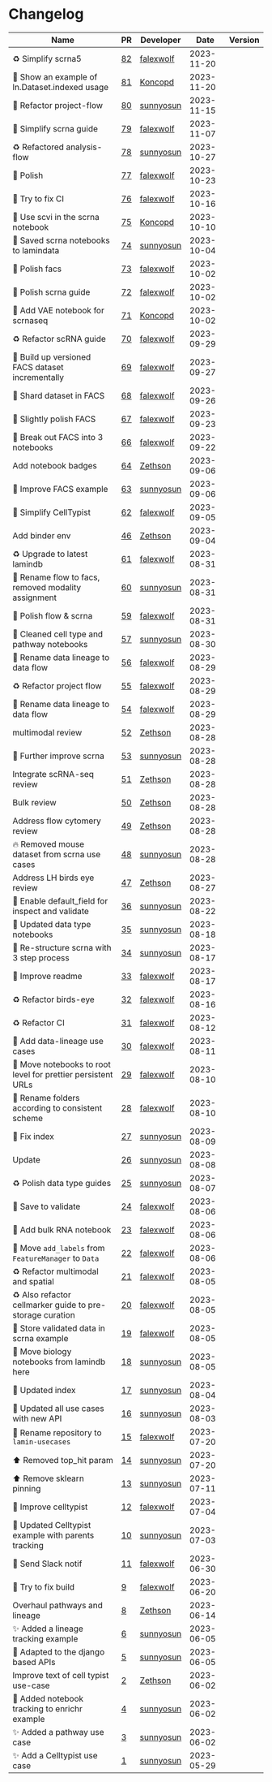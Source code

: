 # Changelog

<!-- prettier-ignore -->
Name | PR | Developer | Date | Version
--- | --- | --- | --- | ---
♻️ Simplify scrna5 | [82](https://github.com/laminlabs/lamin-usecases/pull/82) | [falexwolf](https://github.com/falexwolf) | 2023-11-20 |
📝 Show an example of ln.Dataset.indexed usage | [81](https://github.com/laminlabs/lamin-usecases/pull/81) | [Koncopd](https://github.com/Koncopd) | 2023-11-20 |
📝 Refactor project-flow | [80](https://github.com/laminlabs/lamin-usecases/pull/80) | [sunnyosun](https://github.com/sunnyosun) | 2023-11-15 |
📝 Simplify scrna guide | [79](https://github.com/laminlabs/lamin-usecases/pull/79) | [falexwolf](https://github.com/falexwolf) | 2023-11-07 |
♻️ Refactored analysis-flow | [78](https://github.com/laminlabs/lamin-usecases/pull/78) | [sunnyosun](https://github.com/sunnyosun) | 2023-10-27 |
💄 Polish | [77](https://github.com/laminlabs/lamin-usecases/pull/77) | [falexwolf](https://github.com/falexwolf) | 2023-10-23 |
💚 Try to fix CI | [76](https://github.com/laminlabs/lamin-usecases/pull/76) | [falexwolf](https://github.com/falexwolf) | 2023-10-16 |
📝 Use scvi in the scrna notebook | [75](https://github.com/laminlabs/lamin-usecases/pull/75) | [Koncopd](https://github.com/Koncopd) | 2023-10-10 |
🍱 Saved scrna notebooks to lamindata | [74](https://github.com/laminlabs/lamin-usecases/pull/74) | [sunnyosun](https://github.com/sunnyosun) | 2023-10-04 |
💄 Polish facs | [73](https://github.com/laminlabs/lamin-usecases/pull/73) | [falexwolf](https://github.com/falexwolf) | 2023-10-02 |
📝 Polish scrna guide | [72](https://github.com/laminlabs/lamin-usecases/pull/72) | [falexwolf](https://github.com/falexwolf) | 2023-10-02 |
📝 Add VAE notebook for scrnaseq | [71](https://github.com/laminlabs/lamin-usecases/pull/71) | [Koncopd](https://github.com/Koncopd) | 2023-10-02 |
♻️ Refactor scRNA guide | [70](https://github.com/laminlabs/lamin-usecases/pull/70) | [falexwolf](https://github.com/falexwolf) | 2023-09-29 |
📝 Build up versioned FACS dataset incrementally | [69](https://github.com/laminlabs/lamin-usecases/pull/69) | [falexwolf](https://github.com/falexwolf) | 2023-09-27 |
📝 Shard dataset in FACS | [68](https://github.com/laminlabs/lamin-usecases/pull/68) | [falexwolf](https://github.com/falexwolf) | 2023-09-26 |
📝 Slightly polish FACS | [67](https://github.com/laminlabs/lamin-usecases/pull/67) | [falexwolf](https://github.com/falexwolf) | 2023-09-23 |
📝 Break out FACS into 3 notebooks | [66](https://github.com/laminlabs/lamin-usecases/pull/66) | [falexwolf](https://github.com/falexwolf) | 2023-09-22 |
Add notebook badges | [64](https://github.com/laminlabs/lamin-usecases/pull/64) | [Zethson](https://github.com/Zethson) | 2023-09-06 |
📝 Improve FACS example | [63](https://github.com/laminlabs/lamin-usecases/pull/63) | [sunnyosun](https://github.com/sunnyosun) | 2023-09-06 |
📝 Simplify CellTypist | [62](https://github.com/laminlabs/lamin-usecases/pull/62) | [falexwolf](https://github.com/falexwolf) | 2023-09-05 |
Add binder env | [46](https://github.com/laminlabs/lamin-usecases/pull/46) | [Zethson](https://github.com/Zethson) | 2023-09-04 |
♻️ Upgrade to latest lamindb | [61](https://github.com/laminlabs/lamin-usecases/pull/61) | [falexwolf](https://github.com/falexwolf) | 2023-08-31 |
📝 Rename flow to facs, removed modality assignment | [60](https://github.com/laminlabs/lamin-usecases/pull/60) | [sunnyosun](https://github.com/sunnyosun) | 2023-08-31 |
📝 Polish flow & scrna | [59](https://github.com/laminlabs/lamin-usecases/pull/59) | [falexwolf](https://github.com/falexwolf) | 2023-08-31 |
📝 Cleaned cell type and pathway notebooks | [57](https://github.com/laminlabs/lamin-usecases/pull/57) | [sunnyosun](https://github.com/sunnyosun) | 2023-08-30 |
🚚 Rename data lineage to data flow | [56](https://github.com/laminlabs/lamin-usecases/pull/56) | [falexwolf](https://github.com/falexwolf) | 2023-08-29 |
♻️ Refactor project flow | [55](https://github.com/laminlabs/lamin-usecases/pull/55) | [falexwolf](https://github.com/falexwolf) | 2023-08-29 |
🚚 Rename data lineage to data flow | [54](https://github.com/laminlabs/lamin-usecases/pull/54) | [falexwolf](https://github.com/falexwolf) | 2023-08-29 |
multimodal review | [52](https://github.com/laminlabs/lamin-usecases/pull/52) | [Zethson](https://github.com/Zethson) | 2023-08-28 |
📝 Further improve scrna | [53](https://github.com/laminlabs/lamin-usecases/pull/53) | [sunnyosun](https://github.com/sunnyosun) | 2023-08-28 |
Integrate scRNA-seq review | [51](https://github.com/laminlabs/lamin-usecases/pull/51) | [Zethson](https://github.com/Zethson) | 2023-08-28 |
Bulk review | [50](https://github.com/laminlabs/lamin-usecases/pull/50) | [Zethson](https://github.com/Zethson) | 2023-08-28 |
Address flow cytomery review | [49](https://github.com/laminlabs/lamin-usecases/pull/49) | [Zethson](https://github.com/Zethson) | 2023-08-28 |
🔥 Removed mouse dataset from scrna use cases | [48](https://github.com/laminlabs/lamin-usecases/pull/48) | [sunnyosun](https://github.com/sunnyosun) | 2023-08-28 |
Address LH birds eye review | [47](https://github.com/laminlabs/lamin-usecases/pull/47) | [Zethson](https://github.com/Zethson) | 2023-08-27 |
📝 Enable default_field for inspect and validate | [36](https://github.com/laminlabs/lamin-usecases/pull/36) | [sunnyosun](https://github.com/sunnyosun) | 2023-08-22 |
📝 Updated data type notebooks | [35](https://github.com/laminlabs/lamin-usecases/pull/35) | [sunnyosun](https://github.com/sunnyosun) | 2023-08-18 |
📝 Re-structure scrna with 3 step process | [34](https://github.com/laminlabs/lamin-usecases/pull/34) | [sunnyosun](https://github.com/sunnyosun) | 2023-08-17 |
📝 Improve readme | [33](https://github.com/laminlabs/lamin-usecases/pull/33) | [falexwolf](https://github.com/falexwolf) | 2023-08-17 |
♻️ Refactor birds-eye | [32](https://github.com/laminlabs/lamin-usecases/pull/32) | [falexwolf](https://github.com/falexwolf) | 2023-08-16 |
♻️ Refactor CI | [31](https://github.com/laminlabs/lamin-usecases/pull/31) | [falexwolf](https://github.com/falexwolf) | 2023-08-12 |
🍱 Add data-lineage use cases | [30](https://github.com/laminlabs/lamin-usecases/pull/30) | [falexwolf](https://github.com/falexwolf) | 2023-08-11 |
🚚 Move notebooks to root level for prettier persistent URLs | [29](https://github.com/laminlabs/lamin-usecases/pull/29) | [falexwolf](https://github.com/falexwolf) | 2023-08-10 |
🚚 Rename folders according to consistent scheme | [28](https://github.com/laminlabs/lamin-usecases/pull/28) | [falexwolf](https://github.com/falexwolf) | 2023-08-10 |
📝 Fix index | [27](https://github.com/laminlabs/lamin-usecases/pull/27) | [sunnyosun](https://github.com/sunnyosun) | 2023-08-09 |
Update | [26](https://github.com/laminlabs/lamin-usecases/pull/26) | [sunnyosun](https://github.com/sunnyosun) | 2023-08-08 |
♻️ Polish data type guides | [25](https://github.com/laminlabs/lamin-usecases/pull/25) | [sunnyosun](https://github.com/sunnyosun) | 2023-08-07 |
📝 Save to validate | [24](https://github.com/laminlabs/lamin-usecases/pull/24) | [falexwolf](https://github.com/falexwolf) | 2023-08-06 |
🍱 Add bulk RNA notebook | [23](https://github.com/laminlabs/lamin-usecases/pull/23) | [falexwolf](https://github.com/falexwolf) | 2023-08-06 |
🚚 Move `add_labels` from `FeatureManager` to `Data` | [22](https://github.com/laminlabs/lamin-usecases/pull/22) | [falexwolf](https://github.com/falexwolf) | 2023-08-06 |
♻️ Refactor multimodal and spatial | [21](https://github.com/laminlabs/lamin-usecases/pull/21) | [falexwolf](https://github.com/falexwolf) | 2023-08-05 |
♻️ Also refactor cellmarker guide to pre-storage curation | [20](https://github.com/laminlabs/lamin-usecases/pull/20) | [falexwolf](https://github.com/falexwolf) | 2023-08-05 |
🎨 Store validated data in scrna example | [19](https://github.com/laminlabs/lamin-usecases/pull/19) | [falexwolf](https://github.com/falexwolf) | 2023-08-05 |
🚚 Move biology notebooks from lamindb here | [18](https://github.com/laminlabs/lamin-usecases/pull/18) | [sunnyosun](https://github.com/sunnyosun) | 2023-08-05 |
📝 Updated index | [17](https://github.com/laminlabs/lamin-usecases/pull/17) | [sunnyosun](https://github.com/sunnyosun) | 2023-08-04 |
📝 Updated all use cases with new API | [16](https://github.com/laminlabs/lamin-usecases/pull/16) | [sunnyosun](https://github.com/sunnyosun) | 2023-08-03 |
🚚 Rename repository to `lamin-usecases` | [15](https://github.com/laminlabs/lamin-usecases/pull/15) | [falexwolf](https://github.com/falexwolf) | 2023-07-20 |
⬆️ Removed top_hit param | [14](https://github.com/laminlabs/lamin-examples/pull/14) | [sunnyosun](https://github.com/sunnyosun) | 2023-07-20 |
⬆️ Remove sklearn pinning | [13](https://github.com/laminlabs/lamin-examples/pull/13) | [sunnyosun](https://github.com/sunnyosun) | 2023-07-11 |
📝 Improve celltypist | [12](https://github.com/laminlabs/lamin-examples/pull/12) | [falexwolf](https://github.com/falexwolf) | 2023-07-04 |
📝 Updated Celltypist example with parents tracking | [10](https://github.com/laminlabs/lamin-examples/pull/10) | [sunnyosun](https://github.com/sunnyosun) | 2023-07-03 |
👷 Send Slack notif | [11](https://github.com/laminlabs/lamin-examples/pull/11) | [falexwolf](https://github.com/falexwolf) | 2023-06-30 |
📝 Try to fix build | [9](https://github.com/laminlabs/lamin-examples/pull/9) | [falexwolf](https://github.com/falexwolf) | 2023-06-20 |
Overhaul pathways and lineage | [8](https://github.com/laminlabs/lamin-examples/pull/8) | [Zethson](https://github.com/Zethson) | 2023-06-14 |
✨ Added a lineage tracking example | [6](https://github.com/laminlabs/lamin-examples/pull/6) | [sunnyosun](https://github.com/sunnyosun) | 2023-06-05 |
🎨 Adapted to the django based APIs | [5](https://github.com/laminlabs/lamin-examples/pull/5) | [sunnyosun](https://github.com/sunnyosun) | 2023-06-05 |
Improve text of cell typist use-case | [2](https://github.com/laminlabs/lamin-examples/pull/2) | [Zethson](https://github.com/Zethson) | 2023-06-02 |
📝 Added notebook tracking to enrichr example | [4](https://github.com/laminlabs/lamin-examples/pull/4) | [sunnyosun](https://github.com/sunnyosun) | 2023-06-02 |
✨ Added a pathway use case | [3](https://github.com/laminlabs/lamin-examples/pull/3) | [sunnyosun](https://github.com/sunnyosun) | 2023-06-02 |
✨ Add a Celltypist use case | [1](https://github.com/laminlabs/lamin-examples/pull/1) | [sunnyosun](https://github.com/sunnyosun) | 2023-05-29 |
